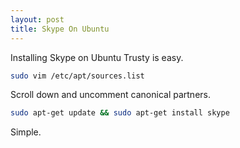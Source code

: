 ```yaml
---
layout: post
title: Skype On Ubuntu
---
```


Installing Skype on Ubuntu Trusty is easy. 

```bash
sudo vim /etc/apt/sources.list
```

Scroll down and uncomment canonical partners.

```bash
sudo apt-get update && sudo apt-get install skype
```

Simple.
